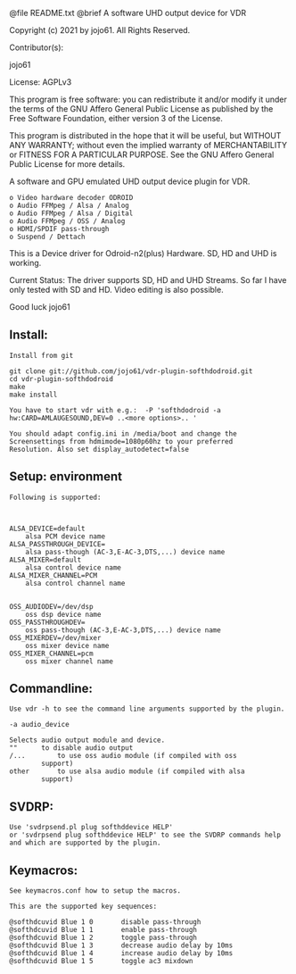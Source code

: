 @file README.txt		@brief A software UHD output device for VDR


Copyright (c) 2021 by jojo61.  All Rights Reserved.

Contributor(s):

jojo61

License: AGPLv3

This program is free software: you can redistribute it and/or modify
it under the terms of the GNU Affero General Public License as
published by the Free Software Foundation, either version 3 of the
License.

This program is distributed in the hope that it will be useful,
but WITHOUT ANY WARRANTY; without even the implied warranty of
MERCHANTABILITY or FITNESS FOR A PARTICULAR PURPOSE.  See the
GNU Affero General Public License for more details.

A software and GPU emulated UHD output device plugin for VDR.

    o Video hardware decoder ODROID
    o Audio FFMpeg / Alsa / Analog
    o Audio FFMpeg / Alsa / Digital
    o Audio FFMpeg / OSS / Analog
    o HDMI/SPDIF pass-through
    o Suspend / Dettach 


This is a Device driver for Odroid-n2(plus) Hardware.  SD, HD and UHD is working.

Current Status:
The driver supports SD, HD and UHD Streams. So far I have only tested with SD and HD.
Video editing is also possible.


Good luck
jojo61
   
    
Install:
--------
	Install from git

	git clone git://github.com/jojo61/vdr-plugin-softhdodroid.git
	cd vdr-plugin-softhdodroid
	make
	make install

	You have to start vdr with e.g.:  -P 'softhdodroid -a hw:CARD=AMLAUGESOUND,DEV=0 ..<more options>.. '

	You should adapt config.ini in /media/boot and change the Screensettings from hdmimode=1080p60hz to your preferred 
	Resolution. Also set display_autodetect=false


 


Setup:	environment
------
	Following is supported:

	
    
	ALSA_DEVICE=default
		alsa PCM device name
	ALSA_PASSTHROUGH_DEVICE=
		alsa pass-though (AC-3,E-AC-3,DTS,...) device name
	ALSA_MIXER=default
		alsa control device name
	ALSA_MIXER_CHANNEL=PCM
		alsa control channel name

    
	OSS_AUDIODEV=/dev/dsp
		oss dsp device name
	OSS_PASSTHROUGHDEV=
		oss pass-though (AC-3,E-AC-3,DTS,...) device name
	OSS_MIXERDEV=/dev/mixer
		oss mixer device name
	OSS_MIXER_CHANNEL=pcm
		oss mixer channel name


Commandline:
------------

	Use vdr -h to see the command line arguments supported by the plugin.

    -a audio_device

	Selects audio output module and device.
	""		to disable audio output
	/...		to use oss audio module (if compiled with oss
			support)
	other		to use alsa audio module (if compiled with alsa
			support)

SVDRP:
------

	Use 'svdrpsend.pl plug softhddevice HELP'
	or 'svdrpsend plug softhddevice HELP' to see the SVDRP commands help
	and which are supported by the plugin.

Keymacros:
----------

	See keymacros.conf how to setup the macros.

	This are the supported key sequences:

	@softhdcuvid Blue 1 0		disable pass-through
	@softhdcuvid Blue 1 1		enable pass-through
	@softhdcuvid Blue 1 2		toggle pass-through
	@softhdcuvid Blue 1 3		decrease audio delay by 10ms
	@softhdcuvid Blue 1 4		increase audio delay by 10ms
	@softhdcuvid Blue 1 5		toggle ac3 mixdown
	

